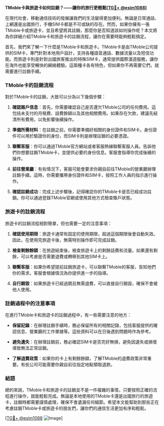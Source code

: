 **TMoble卡與旅遊卡如何註銷？——讓你的旅行更輕鬆[[TG💪+ @esim1088](https://t.me/s/esim1088)]**

在現代社會，移動通信技術的發展讓我們的生活變得更加便利。無論是日常通話、上網還是出國旅行，手機SIM卡都是不可或缺的存在。然而，如果你擁有一張TMoble卡或旅遊卡，並且希望將其註銷，那麼你是否知道該如何操作呢？本文將為你詳細介紹TMoble卡和旅遊卡的註銷流程，讓你在需要時能夠輕鬆搞定。

首先，我們來了解一下什麼是TMoble卡和旅遊卡。TMoble卡是由TMoble公司提供的SIM卡，專門針對本地用戶設計，支持各種語音通話、數據流量以及短信功能。而旅遊卡則是針對出國旅客推出的特殊SIM卡，通常提供國際漫遊服務，讓你在海外也能享受暢快的網絡體驗。這兩種卡各有特色，但如果你不再需要它們，就需要進行註銷手續。

### **TMoble卡的註銷流程**

對於TMoble卡的註銷，大致可以分為以下幾個步驟：

1. **確認賬戶信息**：首先，你需要確認自己是否還欠TMoble公司的任何費用。這包括未支付的月租費、話費餘額以及其他相關費用。如果存在欠款，建議先結清所有費用，以免影響後續操作。

2. **準備所需材料**：在註銷之前，你需要準備好相關的身份證件和SIM卡。身份證件可以用於驗證你的身份，而SIM卡則是辦理註銷的必要憑證。

3. **聯繫客服**：你可以通過TMoble官方網站或者客服熱線聯繫客服人員。告訴他們你想要註銷TMoble卡，並提供必要的身份信息。客服會指導你完成後續的操作。

4. **前往營業廳**：有些情況下，客服可能會要求你親自前往TMoble的營業廳辦理註銷手續。這時，你需要攜帶身份證件和SIM卡，按照工作人員的指示進行操作。

5. **確認註銷成功**：完成上述步驟後，記得確認你的TMoble卡是否已經成功註銷。你可以通過登錄TMoble官網或使用其他方式檢查賬戶狀態。

### **旅遊卡的註銷流程**

旅遊卡的註銷流程相對簡單，但也需要一定的注意事項：

1. **確認使用期限**：旅遊卡通常有固定的使用期限，超過這個期限後會自動失效。因此，在使用完旅遊卡後，無需特別操作即可完成註銷。

2. **檢查剩餘餘額**：在旅遊結束後，檢查旅遊卡上的剩餘話費和流量。如果還有剩餘，可以考慮是否需要退費或轉移到其他SIM卡上。

3. **聯繫客服**：如果你希望提前註銷旅遊卡，可以聯繫TMoble的客服，告知他們你的需求。客服會根據情況為你提供進一步的指導。

4. **自行銷毀**：如果旅遊卡已經過期且無需退費，可以直接自行銷毀，確保不會被他人使用。

### **註銷過程中的注意事項**

在進行TMoble卡和旅遊卡的註銷過程中，有一些需要注意的地方：

- **保留記錄**：在辦理註銷手續時，務必保留所有的相關記錄，包括客服提供的確認信息、營業廳的工作單據等。這些資料可以在日後遇到問題時作為參考。

- **避免遺失**：在辦理註銷前，務必確認SIM卡是否完好無損，避免因遺失或損壞導致無法正常註銷。

- **了解退費政策**：如果你的卡上有剩餘餘額，了解TMoble的退費政策非常重要。有些公司可能需要你親自前往指定地點領取退款。

### **結語**

總的來說，TMoble卡和旅遊卡的註銷並不是一件複雜的事情，只要按照正確的流程進行操作，就能輕鬆完成。無論是本地使用的TMoble卡還是出國旅行的旅遊卡，註銷時都需要謹慎處理，確保不會遺漏任何細節。希望本文能幫助到那些正在考慮註銷TMoble卡或旅遊卡的朋友們，讓你們的通信生活更加有序和輕鬆。

[[TG💪+ @esim1088](https://t.me/s/esim1088) ![Image](https://i.postimg.cc/4NQfJmqS/Snipaste-2025-05-13-00-14-12.png)]